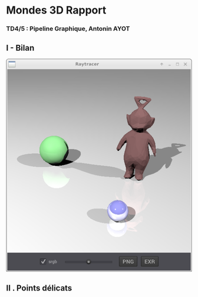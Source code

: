 ﻿# Mondes 3D Rapport
### TD4/5 : Pipeline Graphique, Antonin AYOT

## I - Bilan

![tw](https://github.com/Antonneau/Mondes_3D_UB/blob/INSTABLE/TD2/imgs/tw.png?raw=true)


## II . Points délicats

